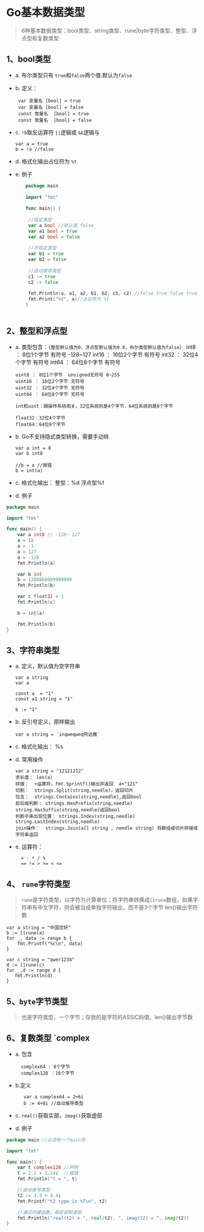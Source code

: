 # Go基本数据类型
>6种基本数据类型：bool类型、string类型、rune|byte字符类型、整型、浮点型和复数类型

## 1、bool类型
- a. 布尔类型只有 `true`和`false`两个值.默认为`false`
- b. 定义：
 
       var 变量名 [bool] = true
       var 变量名 [bool] = false
       const 常量名  [bool] = true
       const 常量名  [bool] = false  

- c.  `!b`取反运算符  `||`逻辑或 `&&`逻辑与 
  
      var a = true
      b = !a //false

- d. 格式化输出占位符为 `%t`      
       
- e. 例子

```go
       package main
       
       import "fmt"
       
       func main() {
       
       	//指定类型
       	var a bool //默认值 false
       	var a1 bool = true
       	var a2 bool = false
       
       	//不指定类型
       	var b1 = true
       	var b2 = false
       
       	//自动推导类型
       	c1 := true
       	c2 := false
       
       	fmt.Println(a, a1, a2, b1, b2, c1, c2) //false true false true false true false  
       	fmt.Print("%t", a)//占位符为 %t
       }
       
```   
## 2、整型和浮点型

- a. 类型包含：（`整型默认值为0，浮点型默认值为0.0，布尔类型默认值为false`）
      int8 ： 8位1个字节  有符号 -128~127
      int16 ： 16位2个字节 有符号
      int32 ： 32位4个字节 有符号
      int64 ： 64位8个字节 有符号  
          
      uint8 ： 8位1个字节  unsigned无符号 0~255
      uint16 ： 16位2个字节 无符号
      uint32 ： 32位4个字节 无符号
      uint64 ： 64位8个字节 无符号
   
      int和uint：跟操作系统相关，32位系统则是4个字节，64位系统则是8个字节
      
      float32：32位4个字节
      float64：64位8个字节
      
- b. Go不支持隐式类型转换，需要手动转

      var a int = 8
      var b int8
      
      //b = a //报错
      b = int(a)
      
- c. 格式化输出： 整型：%d 浮点型%f

- d. 例子
```go
package main

import "fmt"

func main() {
	var a int8 // -128~ 127
	a = 18
	a = -1
	a = 127
	a = -128
	fmt.Println(a)

	var b int
	b = 1288888889999999
	fmt.Println(b)

	var c float32 = 1
	fmt.Println(c)

	b = int(a)

	fmt.Println(b)
}

```

## 3、字符串类型
- a. 定义，默认值为空字符串
  
      var a string
      var a 
      
      const a  = "1"
      const a1 string = "1"
      
      b := "1"
      
- b.  反引号定义，原样输出
   
      var a string = `inqweqweq阿达撒`   
      
- c. 格式化输出： %s

- d. 常用操作


      var a string = "12121212"
      求长度： len(a)
      拼接：  +运算符，fmt.Sprintf()输出并返回  a+"121"
      切割：  strings.Split(string,needle)，返回切片
      包含：  strings.Contains(string,needle),返回bool
      前后缀判断： strings.HasPrefix(string,needle) string.HasSuffix(string,needle)返回bool
      判断子串出现位置： strings.Index(string,needle)  string.LastIndex(string,needle)
      join操作：  strings.Join(a[] string , needle string) 将数组或切片拼接成字符串返回
             
- e. 运算符： 

        
        + - * / %
        == != > >= < <=
         
## 4、 `rune`字符类型
> `rune`是字符类型，以字符为计算单位；将字符串转换成`[]rune`数组，如果字符串有中文字符，则会被当成单独字符输出，而不是3个字节
len()输出字符数

      
	var a string = "中国您好"
	b := []rune(a)
	for _, data := range b {
		fmt.Printf("%c\n", data)
	}
	
	var c string = "qwer1234"
	d := []rune(c)
	for _,d := range d {
	   fmt.Println(d)
	}
	
## 5、`byte`字节类型
> 也是字符类型，一个字节；存放的是字符的ASSIC码值，len()输出字节数


## 6、复数类型 `complex
- a. 包含 
      
        complex64 : 8个字节
        complex128 ：16个字节

- b.定义
      
         var a complex64 = 2+6i
         b := 4+8i //自动推导类型
 
- c. `real()`获取实部，`imag()`获取虚部

- d. 例子
```go
package main //必须有一个main包

import "fmt"

func main() {
	var t complex128 //声明
	t = 2.1 + 3.14i  //赋值
	fmt.Println("t = ", t)

	//自动推导类型
	t2 := 3.3 + 4.4i
	fmt.Printf("t2 type is %T\n", t2)

	//通过内建函数，取实部和虚部
	fmt.Println("real(t2) = ", real(t2), ", imag(t2) = ", imag(t2))
}
```    	